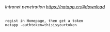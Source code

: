 ###### Intranet penetration  https://natapp.cn/#download
```
regist in Homepage, then get a token
natapp -authtoken=thisisyourtoken
```
